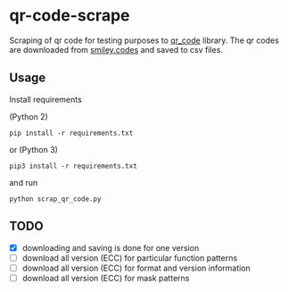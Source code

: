 # qr-code-scrape

Scraping of qr code for testing purposes to [qr_code](https://github.com/iodevs/qr_code) library.
The qr codes are downloaded from [smiley.codes](https://smiley.codes/qrcode) and saved to csv files.

## Usage
Install requirements

(Python 2)
```
pip install -r requirements.txt
```
or (Python 3)
```
pip3 install -r requirements.txt
```

and run
```
python scrap_qr_code.py
```

## TODO
- [x] downloading and saving is done for one version
- [ ] download all version (ECC) for particular function patterns
- [ ] download all version (ECC) for format and version information
- [ ] download all version (ECC) for mask patterns